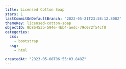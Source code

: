 ```yaml
---
title: Licensed Cotton Soap
stars: 1
lastCommitOnDefaultBranch: "2022-05-21T23:58:12.800Z"
themeKey: licensed-cotton-soap
objectID: 0b86453b-594e-4bb4-aedc-79c072f54cf0
categories:
  css:
    - bootstrap
  ssg:
    - html

createdAt: "2023-05-08T06:55:03.848Z"
---
```

